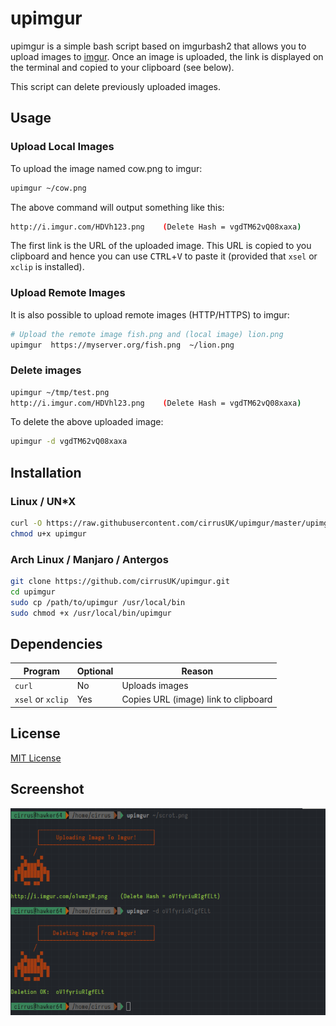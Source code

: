 # upimgur
upimgur is a simple bash script based on imgurbash2 that allows you to upload images to [imgur](https://imgur.com/).  Once an image is uploaded, the link is displayed on the terminal and copied to your clipboard (see below).

This script can delete previously uploaded images.

## Usage
### Upload Local Images

To upload the image named cow.png to imgur:
```bash
upimgur ~/cow.png
```
The above command will output something like this:
```bash
http://i.imgur.com/HDVh123.png    (Delete Hash = vgdTM62vQ08xaxa)
```
The first link is the URL of the uploaded image.  This URL is copied to you clipboard and hence you can use <kbd>CTRL</kbd>+<kbd>V</kbd> to paste it (provided that `xsel` or `xclip` is installed).

### Upload Remote Images

It is also possible to upload remote images (HTTP/HTTPS) to imgur:
```bash
# Upload the remote image fish.png and (local image) lion.png
upimgur  https://myserver.org/fish.png  ~/lion.png
```

### Delete images
```bash
upimgur ~/tmp/test.png
http://i.imgur.com/HDVhl23.png    (Delete Hash = vgdTM62vQ08xaxa)
```

To delete the above uploaded image:
```bash
upimgur -d vgdTM62vQ08xaxa
```

## Installation
### Linux / UN*X
```bash
curl -O https://raw.githubusercontent.com/cirrusUK/upimgur/master/upimgur
chmod u+x upimgur
```

### Arch Linux / Manjaro / Antergos
```bash
git clone https://github.com/cirrusUK/upimgur.git
cd upimgur
sudo cp /path/to/upimgur /usr/local/bin
sudo chmod +x /usr/local/bin/upimgur
```

## Dependencies
| Program            | Optional | Reason |
| ------------------ | -------- | ------------- |
| `curl`             | No       | Uploads images  |
| `xsel` or `xclip`  | Yes      | Copies URL (image) link to clipboard |

## License
[MIT License](https://github.com/cirrusUK/upimgur/blob/master/LICENSE)

Screenshot
----------------------------
![Screenshot](/screenshot1.png)

